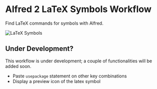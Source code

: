 Alfred 2 LaTeX Symbols Workflow
===============================

Find LaTeX commands for symbols with Alfred.

![LaTeX Symbols](https://raw.github.com/wookayin/alfred-latex-symbols-workflow/master/screenshots/search.png)


## Under Development?

This workflow is under development; a couple of functionalities will be added soon.

- Paste `usepackage` statement on other key combinations
- Display a preview icon of the latex symbol
